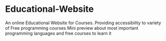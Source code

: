 # Educational-Website
An online Educational Website for Courses. Providing accessibility to variety of Free programming courses
Mini preview about most important programming languages and free courses to learn it
